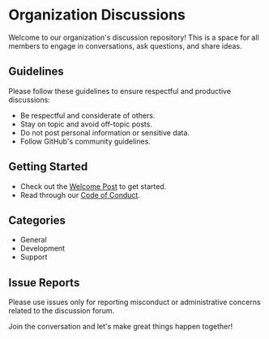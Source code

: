 # Organization Discussions

Welcome to our organization's discussion repository! This is a space for all members to engage in conversations, ask questions, and share ideas.

## Guidelines
Please follow these guidelines to ensure respectful and productive discussions:
- Be respectful and considerate of others.
- Stay on topic and avoid off-topic posts.
- Do not post personal information or sensitive data.
- Follow GitHub's community guidelines.

## Getting Started
- Check out the [Welcome Post](./discussions/welcome.md) to get started.
- Read through our [Code of Conduct](./CODE_OF_CONDUCT.md).

## Categories
- General
- Development
- Support

## Issue Reports
Please use issues only for reporting misconduct or administrative concerns related to the discussion forum.

Join the conversation and let's make great things happen together!
